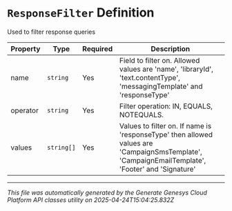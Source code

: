 # `ResponseFilter` Definition

Used to filter response queries

| Property | Type | Required | Description |
|----------|------|----------|-------------|
| name | `string` | Yes | Field to filter on. Allowed values are 'name', 'libraryId', 'text.contentType', 'messagingTemplate' and 'responseType' |
| operator | `string` | Yes | Filter operation: IN, EQUALS, NOTEQUALS. |
| values | `string[]` | Yes | Values to filter on. If name is 'responseType' then allowed values are 'CampaignSmsTemplate', 'CampaignEmailTemplate', 'Footer' and 'Signature' |

---

*This file was automatically generated by the Generate Genesys Cloud Platform API classes utility on 2025-04-24T15:04:25.832Z*